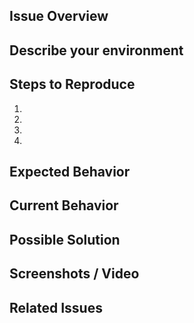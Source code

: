 <!--
BEFORE POSTING YOUR ISSUE:
- These comments won't show up when you submit the issue.
- Please use the sections below to provide information about the issue.
- Be specific: Add as much detail as possible.
-->

## Issue Overview
<!-- A brief overview of the issue --->

## Describe your environment
<!-- Provide details about your environment: what editor, browser, and other software you are using and any other specifics to your setup -->

## Steps to Reproduce
<!-- Provide an unambiguous set of steps to reproduce this bug. Include code to reproduce, if relevant. Include a live link if available. -->
1.
2.
3.
4.

## Expected Behavior
<!-- What behavior did you expect? -->

## Current Behavior
<!-- What happened instead of the expected behavior? Describe the difference. -->

## Possible Solution
<!-- Optional: Do you have a fix or a suggestion on how to fix the issue? -->

## Screenshots / Video
<!-- Optional: Add any screenshots or video of the issue if available. -->

## Related Issues
<!-- List related issues -->
